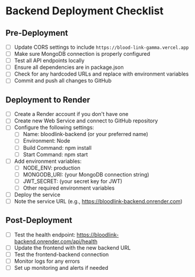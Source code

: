 # Backend Deployment Checklist

## Pre-Deployment
- [ ] Update CORS settings to include `https://blood-link-gamma.vercel.app`
- [ ] Make sure MongoDB connection is properly configured
- [ ] Test all API endpoints locally
- [ ] Ensure all dependencies are in package.json
- [ ] Check for any hardcoded URLs and replace with environment variables
- [ ] Commit and push all changes to GitHub

## Deployment to Render
- [ ] Create a Render account if you don't have one
- [ ] Create new Web Service and connect to GitHub repository
- [ ] Configure the following settings:
  - [ ] Name: bloodlink-backend (or your preferred name)
  - [ ] Environment: Node
  - [ ] Build Command: npm install
  - [ ] Start Command: npm start
- [ ] Add environment variables:
  - [ ] NODE_ENV: production
  - [ ] MONGODB_URI: (your MongoDB connection string)
  - [ ] JWT_SECRET: (your secret key for JWT)
  - [ ] Other required environment variables
- [ ] Deploy the service
- [ ] Note the service URL (e.g., https://bloodlink-backend.onrender.com)

## Post-Deployment
- [ ] Test the health endpoint: https://bloodlink-backend.onrender.com/api/health
- [ ] Update the frontend with the new backend URL
- [ ] Test the frontend-backend connection
- [ ] Monitor logs for any errors
- [ ] Set up monitoring and alerts if needed 